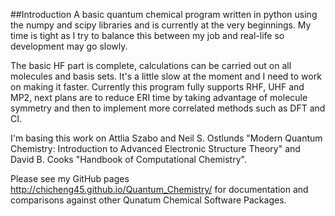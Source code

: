 ##Introduction
A basic quantum chemical program written in python using the numpy and scipy libraries and is currently at the very beginnings. My time is tight as I try to balance this between my job and real-life so development may go slowly.

The basic HF part is complete, calculations can be carried out on all molecules and basis sets. It's a little slow at the moment and I need to work on making it faster. Currently this program fully supports RHF, UHF and MP2, next plans are to reduce ERI time by taking advantage of molecule symmetry and then to implement more correlated methods such as DFT and CI. 

I'm basing this work on Attlia Szabo and Neil S. Ostlunds "Modern Quantum Chemistry: Introduction to Advanced Electronic Structure Theory" and David B. Cooks "Handbook of Computational Chemistry".

Please see my GitHub pages http://chicheng45.github.io/Quantum_Chemistry/ for documentation and comparisons against other Qunatum Chemical Software Packages. 